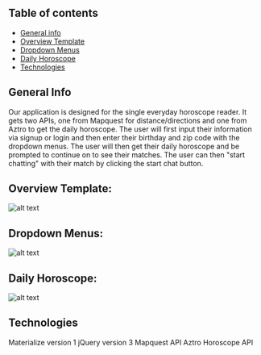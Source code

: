 ## Table of contents

- [General info](#general-info)
- [Overview Template](#overview-template)
- [Dropdown Menus](#dropdown-menus)
- [Daily Horoscope](#daily-horoscope)
- [Technologies](#technologies)

## General Info

Our application is designed for the single everyday horoscope reader. It gets two APIs, one from Mapquest for distance/directions and one from Aztro to get the daily horoscope. The user will first input their information via signup or login and then enter their birthday and zip code with the dropdown menus. The user will then get their daily horoscope and be prompted to continue on to see their matches. The user can then "start chatting" with their match by clicking the start chat button.

## Overview Template:

![alt text](https://github.com/brer4449/groupproject1/blob/master/assets/images/readme_pics/starXed.png)

## Dropdown Menus:

![alt text](https://github.com/brer4449/groupproject1/blob/master/assets/images/readme_pics/dropdown.png)

## Daily Horoscope:

![alt text](https://github.com/brer4449/groupproject1/blob/master/assets/images/readme_pics/daily.png)

## Technologies

Materialize version 1
jQuery version 3
Mapquest API
Aztro Horoscope API
